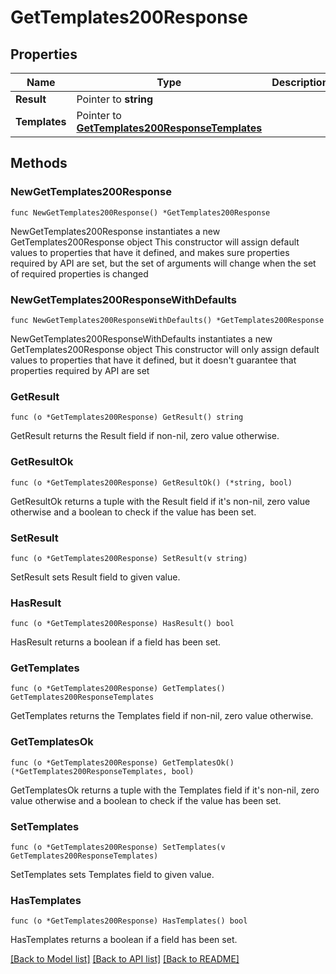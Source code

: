# GetTemplates200Response

## Properties

Name | Type | Description | Notes
------------ | ------------- | ------------- | -------------
**Result** | Pointer to **string** |  | [optional] 
**Templates** | Pointer to [**GetTemplates200ResponseTemplates**](GetTemplates200ResponseTemplates.md) |  | [optional] 

## Methods

### NewGetTemplates200Response

`func NewGetTemplates200Response() *GetTemplates200Response`

NewGetTemplates200Response instantiates a new GetTemplates200Response object
This constructor will assign default values to properties that have it defined,
and makes sure properties required by API are set, but the set of arguments
will change when the set of required properties is changed

### NewGetTemplates200ResponseWithDefaults

`func NewGetTemplates200ResponseWithDefaults() *GetTemplates200Response`

NewGetTemplates200ResponseWithDefaults instantiates a new GetTemplates200Response object
This constructor will only assign default values to properties that have it defined,
but it doesn't guarantee that properties required by API are set

### GetResult

`func (o *GetTemplates200Response) GetResult() string`

GetResult returns the Result field if non-nil, zero value otherwise.

### GetResultOk

`func (o *GetTemplates200Response) GetResultOk() (*string, bool)`

GetResultOk returns a tuple with the Result field if it's non-nil, zero value otherwise
and a boolean to check if the value has been set.

### SetResult

`func (o *GetTemplates200Response) SetResult(v string)`

SetResult sets Result field to given value.

### HasResult

`func (o *GetTemplates200Response) HasResult() bool`

HasResult returns a boolean if a field has been set.

### GetTemplates

`func (o *GetTemplates200Response) GetTemplates() GetTemplates200ResponseTemplates`

GetTemplates returns the Templates field if non-nil, zero value otherwise.

### GetTemplatesOk

`func (o *GetTemplates200Response) GetTemplatesOk() (*GetTemplates200ResponseTemplates, bool)`

GetTemplatesOk returns a tuple with the Templates field if it's non-nil, zero value otherwise
and a boolean to check if the value has been set.

### SetTemplates

`func (o *GetTemplates200Response) SetTemplates(v GetTemplates200ResponseTemplates)`

SetTemplates sets Templates field to given value.

### HasTemplates

`func (o *GetTemplates200Response) HasTemplates() bool`

HasTemplates returns a boolean if a field has been set.


[[Back to Model list]](../README.md#documentation-for-models) [[Back to API list]](../README.md#documentation-for-api-endpoints) [[Back to README]](../README.md)


